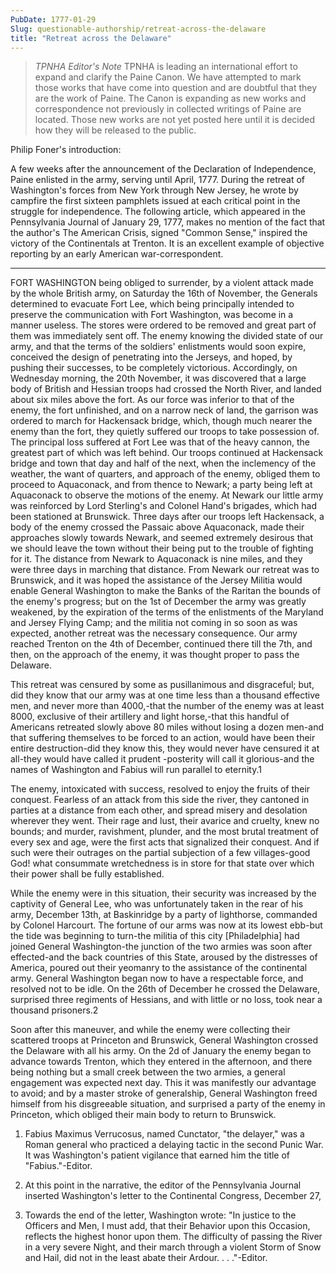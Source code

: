 ```yaml
---
PubDate: 1777-01-29
Slug: questionable-authorship/retreat-across-the-delaware
title: "Retreat across the Delaware"
---
```


> *TPNHA Editor's Note*
> TPNHA is leading an international effort to expand and clarify the
> Paine Canon. We have attempted to mark those works that have come into
> question and are doubtful that they are the work of Paine. The Canon
> is expanding as new works and correspondence not previously in
> collected writings of Paine are located. Those new works are not yet
> posted here until it is decided how they will be released to the
> public.


   Philip Foner's introduction:

   A few weeks after the announcement of the Declaration of Independence,
   Paine enlisted in the army, serving until April, 1777. During the retreat
   of Washington's forces from New York through New Jersey, he wrote by
   campfire the first sixteen pamphlets issued at each critical point in the
   struggle for independence. The following article, which appeared in the
   Pennsylvania Journal of January 29, 1777, makes no mention of the fact
   that the author's The American Crisis, signed "Common Sense," inspired the
   victory of the Continentals at Trenton. It is an excellent example of
   objective reporting by an early American war-correspondent.

   ***



   FORT WASHINGTON being obliged to surrender, by a violent attack made by
   the whole British army, on Saturday the 16th of November, the Generals
   determined to evacuate Fort Lee, which being principally intended to
   preserve the communication with Fort Washington, was become in a manner
   useless. The stores were ordered to be removed and great part of them was
   immediately sent off. The enemy knowing the divided state of our army, and
   that the terms of the soldiers' enlistments would soon expire, conceived
   the design of penetrating into the Jerseys, and hoped, by pushing their
   successes, to be completely victorious. Accordingly, on Wednesday morning,
   the 20th November, it was discovered that a large body of British and
   Hessian troops had crossed the North River, and landed about six miles
   above the fort. As our force was inferior to that of the enemy, the fort
   unfinished, and on a narrow neck of land, the garrison was ordered to
   march for Hackensack bridge, which, though much nearer the enemy than the
   fort, they quietly suffered our troops to take possession of. The
   principal loss suffered at Fort Lee was that of the heavy cannon, the
   greatest part of which was left behind. Our troops continued at Hackensack
   bridge and town that day and half of the next, when the inclemency of the
   weather, the want of quarters, and approach of the enemy, obliged them to
   proceed to Aquaconack, and from thence to Newark; a party being left at
   Aquaconack to observe the motions of the enemy. At Newark our little army
   was reinforced by Lord Sterling's and Colonel Hand's brigades, which had
   been stationed at Brunswick. Three days after our troops left Hackensack,
   a body of the enemy crossed the Passaic above Aquaconack, made their
   approaches slowly towards Newark, and seemed extremely desirous that we
   should leave the town without their being put to the trouble of fighting
   for it. The distance from Newark to Aquaconack is nine miles, and they
   were three days in marching that distance. From Newark our retreat was to
   Brunswick, and it was hoped the assistance of the Jersey Militia would
   enable General Washington to make the Banks of the Raritan the bounds of
   the enemy's progress; but on the 1st of December the army was greatly
   weakened, by the expiration of the terms of the enlistments of the
   Maryland and Jersey Flying Camp; and the militia not coming in so soon as
   was expected, another retreat was the necessary consequence. Our army
   reached Trenton on the 4th of December, continued there till the 7th, and
   then, on the approach of the enemy, it was thought proper to pass the
   Delaware.

   This retreat was censured by some as pusillanimous and disgraceful; but,
   did they know that our army was at one time less than a thousand effective
   men, and never more than 4000,-that the number of the enemy was at least
   8000, exclusive of their artillery and light horse,-that this handful of
   Americans retreated slowly above 80 miles without losing a dozen men-and
   that suffering themselves to be forced to an action, would have been their
   entire destruction-did they know this, they would never have censured it
   at all-they would have called it prudent -posterity will call it
   glorious-and the names of Washington and Fabius will run parallel to
   eternity.1

   The enemy, intoxicated with success, resolved to enjoy the fruits of their
   conquest. Fearless of an attack from this side the river, they cantoned in
   parties at a distance from each other, and spread misery and desolation
   wherever they went. Their rage and lust, their avarice and cruelty, knew
   no bounds; and murder, ravishment, plunder, and the most brutal treatment
   of every sex and age, were the first acts that signalized their conquest.
   And if such were their outrages on the partial subjection of a few
   villages-good God! what consummate wretchedness is in store for that state
   over which their power shall be fully established.

   While the enemy were in this situation, their security was increased by
   the captivity of General Lee, who was unfortunately taken in the rear of
   his army, December 13th, at Baskinridge by a party of lighthorse,
   commanded by Colonel Harcourt. The fortune of our arms was now at its
   lowest ebb-but the tide was beginning to turn-the militia of this city
   [Philadelphia] had joined General Washington-the junction of the two
   armies was soon after effected-and the back countries of this State,
   aroused by the distresses of America, poured out their yeomanry to the
   assistance of the continental army. General Washington began now to have a
   respectable force, and resolved not to be idle. On the 26th of December he
   crossed the Delaware, surprised three regiments of Hessians, and with
   little or no loss, took near a thousand prisoners.2

   Soon after this maneuver, and while the enemy were collecting their
   scattered troops at Princeton and Brunswick, General Washington crossed
   the Delaware with all his army. On the 2d of January the enemy began to
   advance towards Trenton, which they entered in the afternoon, and there
   being nothing but a small creek between the two armies, a general
   engagement was expected next day. This it was manifestly our advantage to
   avoid; and by a master stroke of generalship, General Washington freed
   himself from his disgreeable situation, and surprised a party of the enemy
   in Princeton, which obliged their main body to return to Brunswick.

   1.  Fabius Maximus Verrucosus, named Cunctator, "the delayer," was a Roman
   general who practiced a delaying tactic in the second Punic War. It was
   Washington's patient vigilance that earned him the title of
   "Fabius."-Editor.

   2. At this point in the narrative, the editor of the Pennsylvania Journal
   inserted Washington's letter to the Continental Congress, December 27,
   1776. Towards the end of the letter, Washington wrote: "In justice to the
   Officers and Men, I must add, that their Behavior upon this Occasion,
   reflects the highest honor upon them. The difficulty of passing the River
   in a very severe Night, and their march through a violent Storm of Snow
   and Hail, did not in the least abate their Ardour. . . ."-Editor.



